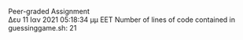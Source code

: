 Peer-graded Assignment  
  Δευ 11 Ιαν 2021 05:18:34 μμ EET
  Number of lines of code contained in guessinggame.sh: 21
